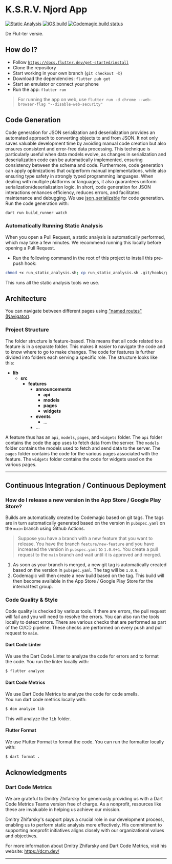 # K.S.R.V. Njord App
[![Static Analysis](https://github.com/ksrvnjord/app.main/actions/workflows/static-analysis.yml/badge.svg)](https://github.com/ksrvnjord/app.main/actions/workflows/static-analysis.yml)
[![iOS build](https://github.com/ksrvnjord/app.main/actions/workflows/build-ios.yml/badge.svg)](https://github.com/ksrvnjord/app.main/actions/workflows/build-ios.yml)
[![Codemagic build status](https://api.codemagic.io/apps/66d76a60e20a048bd162379d/66d76a60e20a048bd162379c/status_badge.svg)](https://codemagic.io/app/66d76a60e20a048bd162379d/66d76a60e20a048bd162379c/latest_build)

De Flut-ter versie.

## How do I?

- Follow [`https://docs.flutter.dev/get-started/install`](https://docs.flutter.dev/get-started/install)
- Clone the repository
- Start working in your own branch (`git checkout -b`)
- Download the dependencies: `flutter pub get`
- Start an emulator or connect your phone
- Run the app: `flutter run`

> For running the app on web, use `flutter run -d chrome --web-browser-flag "--disable-web-security"`


## Code Generation
Code generation for JSON serialization and deserialization provides an automated approach to converting objects to and from JSON. It not only saves valuable development time by avoiding manual code creation but also ensures consistent and error-free data processing. This technique is particularly useful when data models evolve, as changes in serialization and deserialization code can be automatically implemented, ensuring consistency between the schema and code. Furthermore, code generation can apply optimizations that outperform manual implementations, while also ensuring type safety in strongly typed programming languages. When dealing with multiple platforms or languages, it also guarantees uniform serialization/deserialization logic. In short, code generation for JSON interactions enhances efficiency, reduces errors, and facilitates maintenance and debugging.
We use [json_serializable](https://pub.dev/packages/json_serializable) for code generation. 
Run the code generation with:

```bash
dart run build_runner watch
```


### Automatically Running Static Analysis
When you open a Pull Request, a static analysis is automatically performed, which may take a few minutes. We recommend running this locally before opening a Pull Request.
- Run the following command in the root of this project to install this pre-push hook:
```bash
chmod +x run_static_analysis.sh; cp run_static_analysis.sh .git/hooks/pre-push; chmod 700 .git/hooks/pre-push
```
This runs all the static analysis tools we use.

## Architecture
You can navigate between different pages using ["named routes" (Navigator)](https://api.flutter.dev/flutter/widgets/Navigator-class.html).

### Project Structure
The folder structure is feature-based. This means that all code related to a feature is in a separate folder. This makes it easier to navigate the code and to know where to go to make changes. The code for features is further divided into folders each serving a specific role. The structure looks like this:


- **lib**
    -  **src**
        - **features**
            - **announcements**
                - **api**
                - **models**
                - **pages**
                - **widgets**
            - **events**
                - ...
            - ...


A feature thus has an `api`, `models`, `pages`, and `widgets` folder. The `api` folder contains the code the app uses to fetch data from the server. The `models` folder contains the models used to fetch and send data to the server. The `pages` folder contains the code for the various pages associated with the feature. The `widgets` folder contains the code for widgets used on the various pages.

---
## Continuous Integration / Continuous Deployment
### How do I release a new version in the App Store / Google Play Store?
Builds are automatically created by Codemagic based on git tags.
The tags are in turn automatically generated based on the version in `pubspec.yaml` on the `main` branch using Github Actions.

 > Suppose you have a branch with a new feature that you want to release. You have the branch `feature/new-feature` and you have increased the version in `pubspec.yaml` to `1.0.0+1`. You create a pull request to the `main` branch and wait until it is approved and merged. 
1. As soon as your branch is merged, a new git tag is automatically created based on the version in `pubspec.yaml`. The tag will be `1.0.0`.
2. Codemagic will then create a new build based on the tag. This build will then become available in the App Store / Google Play Store for the internal test group.

### Code Quality & Style
Code quality is checked by various tools. If there are errors, the pull request will fail and you will need to resolve the errors. You can also run the tools locally to detect errors.
There are various checks that are performed as part of the CI/CD pipeline. These checks are performed on every push and pull request to `main`.

#### Dart Code Linter
We use the Dart Code Linter to analyze the code for errors and to format the code.
You run the linter locally with:
```bash
$ flutter analyze
```

#### Dart Code Metrics
We use Dart Code Metrics to analyze the code for code smells.  
You run dart code metrics locally with:
```bash
$ dcm analyze lib
```
This will analyze the `lib` folder.

#### Flutter Format
We use Flutter Format to format the code. 
You can run the formatter locally with:
```bash
$ dart format .
```


## Acknowledgments

### Dart Code Metrics

We are grateful to Dmitry Zhifarsky for generously providing us with a Dart Code Metrics Teams version free of charge. As a nonprofit, resources like these are invaluable in helping us achieve our mission.

Dmitry Zhifarsky's support plays a crucial role in our development process, enabling us to perform static analysis more effectively. His commitment to supporting nonprofit initiatives aligns closely with our organizational values and objectives.

For more information about Dmitry Zhifarsky and Dart Code Metrics, visit his website: https://dcm.dev/

---

